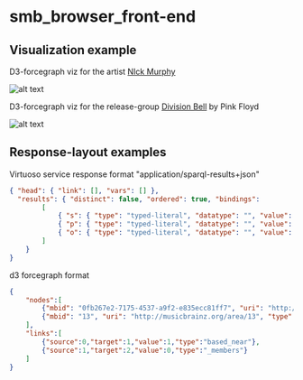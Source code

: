 # smb_browser_front-end



## Visualization example


D3-forcegraph viz for the artist [NIck Murphy](https://musicbrainz.org/artist/0fb267e2-7175-4537-a9f2-e835ecc81ff7)

![alt text](https://user-images.githubusercontent.com/14850001/31806625-6a4bcb4e-b569-11e7-92d3-c86144aca561.png)

D3-forcegraph viz for the release-group [Division Bell](https://beta.musicbrainz.org/release-group/90878b63-f639-3c8b-aefb-190bdf3d1790) by Pink Floyd

![alt text](https://user-images.githubusercontent.com/14850001/31863215-001b5260-b74b-11e7-95ea-ed7aca80dd17.png)

## Response-layout examples

 Virtuoso service response format "application/sparql-results+json"


``` json
{ "head": { "link": [], "vars": [] },
  "results": { "distinct": false, "ordered": true, "bindings": 
		[
	    	{ "s": { "type": "typed-literal", "datatype": "", "value": "" }},
			{ "p": { "type": "typed-literal", "datatype": "", "value": "" }},
			{ "o": { "type": "typed-literal", "datatype": "", "value": "" }}
		] 
	} 
}

```

d3 forcegraph format

``` json
{
	"nodes":[
		{"mbid": "0fb267e2-7175-4537-a9f2-e835ecc81ff7", "uri": "http://musicbrainz.org/artist/0fb267e2-7175-4537-a9f2-e835ecc81ff7", "type": "artist", "name": "Nick Murphy"},
		{"mbid": "13", "uri": "http://musicbrainz.org/area/13", "type": "area", "name": "Australia"}
	], 
	"links":[
		{"source":0,"target":1,"value":1,"type":"based_near"},
		{"source":1,"target":2,"value":0,"type":"_members"}
	] 
}
```
